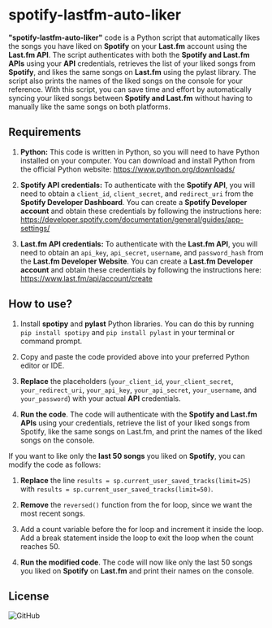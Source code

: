 # spotify-lastfm-auto-liker


**"spotify-lastfm-auto-liker"** code is a Python script that automatically likes the songs you have liked on **Spotify** on your **Last.fm** account using the **Last.fm API**. The script authenticates with both the **Spotify and Last.fm APIs** using your **API** credentials, retrieves the list of your liked songs from **Spotify**, and likes the same songs on **Last.fm** using the pylast library. The script also prints the names of the liked songs on the console for your reference. With this script, you can save time and effort by automatically syncing your liked songs between **Spotify and Last.fm** without having to manually like the same songs on both platforms.



## Requirements


1. **Python:** This code is written in Python, so you will need to have Python installed on your computer. You can download and install Python from the official Python website: https://www.python.org/downloads/

2. **Spotify API credentials:** To authenticate with the **Spotify API**, you will need to obtain a `client_id`, `client_secret`, and `redirect_uri` from the **Spotify Developer Dashboard**. You can create a **Spotify Developer account** and obtain these credentials by following the instructions here: https://developer.spotify.com/documentation/general/guides/app-settings/

3. **Last.fm API credentials:** To authenticate with the **Last.fm API**, you will need to obtain an `api_key`, `api_secret`, `username`, and `password_hash` from the **Last.fm Developer Website**. You can create a **Last.fm Developer account** and obtain these credentials by following the instructions here: https://www.last.fm/api/account/create



## How to use?


1. Install **spotipy** and **pylast** Python libraries. You can do this by running `pip install spotipy` and `pip install pylast` in your terminal or command prompt.

2. Copy and paste the code provided above into your preferred Python editor or IDE.

3. **Replace** the placeholders (`your_client_id`, `your_client_secret`, `your_redirect_uri`, `your_api_key`, `your_api_secret`, `your_username`, and `your_password`) with your actual **API** credentials.

5. **Run the code**. The code will authenticate with the **Spotify and Last.fm APIs** using your credentials, retrieve the list of your liked songs from Spotify, like the same songs on Last.fm, and print the names of the liked songs on the console.

If you want to like only the **last 50 songs** you liked on **Spotify**, you can modify the code as follows:

1. **Replace** the line `results = sp.current_user_saved_tracks(limit=25)` with `results = sp.current_user_saved_tracks(limit=50)`.

2. **Remove** the `reversed()` function from the for loop, since we want the most recent songs.

3. Add a count variable before the for loop and increment it inside the loop. Add a break statement inside the loop to exit the loop when the count reaches 50.

4. **Run the modified code**. The code will now like only the last 50 songs you liked on **Spotify** on **Last.fm** and print their names on the console.



## License


![GitHub](https://img.shields.io/github/license/Hamrion/spotify-lastfm-auto-liker)
